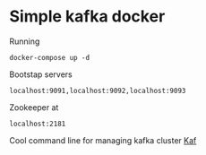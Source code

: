 # Simple kafka docker
Running
```
docker-compose up -d
```
Bootstap servers
```
localhost:9091,localhost:9092,localhost:9093
```
Zookeeper at
```
localhost:2181
```

Cool command line for managing kafka cluster
[Kaf](https://github.com/birdayz/kaf)